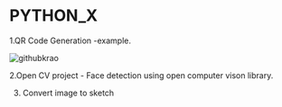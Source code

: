 # PYTHON_X

1.QR Code Generation -example. 



![githubkrao](https://user-images.githubusercontent.com/85458059/125947132-5d256f1d-9cee-4619-9091-b903bc12e47a.jpg)

2.Open CV project - Face detection using open computer vison library.

3. Convert image to sketch
